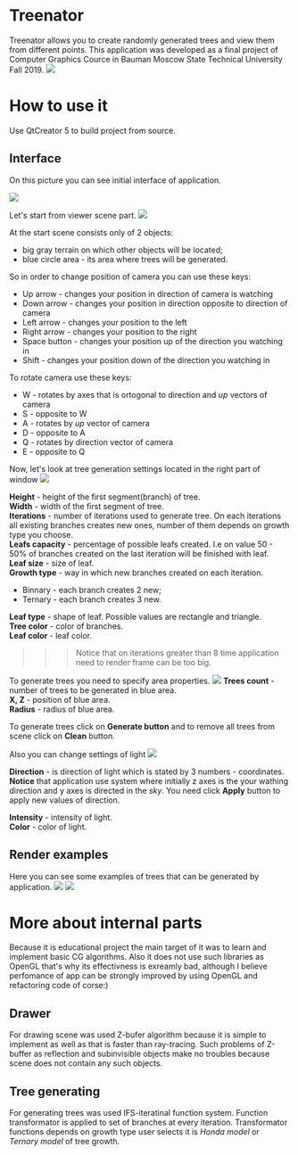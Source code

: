 # Treenator
Treenator allows you to create randomly generated trees and view them from different points. This application was developed as a final project of Computer Graphics Cource in Bauman Moscow State Technical University Fall 2019.
![](images/example.jpg)

# How to use it
Use QtCreator 5 to build project from source. 

## Interface

On this picture you can see initial interface of application.

![](images/treenatorinterface.jpg)

Let's start from viewer scene part.
![](images/scenepart.png)

At the start scene consists only of 2 objects:
* big gray terrain on which other objects will be located;
* blue circle area - its area where trees will be generated.

So in order to change position of camera you can use these keys:
* Up arrow - changes your position in direction of camera is watching
* Down arrow - changes your position in direction opposite to direction of camera
* Left arrow - changes your position to the left
* Right arrow - changes your position to the right
* Space button - changes your position up of the direction you watching in
* Shift - changes your position down of the direction you watching in

To rotate camera use these keys:
* W - rotates by axes that is ortogonal to direction and *up* vectors of camera
* S - opposite to W
* A - rotates by *up* vector of camera
* D - opposite to A
* Q - rotates by direction vector of camera
* E - opposite to Q

Now, let's look at tree generation settings located in the right part of window
![](images/treesettings.png)

**Height** - height of the first segment(branch) of tree.  
**Width** - width of the first segment of tree.  
**Iterations** - number of iterations used to generate tree. On each iterations all existing branches creates new ones, number of them depends on growth type you choose.  
**Leafs capacity** - percentage of possible leafs created. I.e on value 50 - 50% of branches created on the last iteration will be finished with leaf.  
**Leaf size** - size of leaf.  
**Growth type** - way in which new branches created on each iteration.  
  * Binnary - each branch creates 2 new;
  * Ternary - each branch creates 3 new. 

**Leaf type** - shape of leaf. Possible values are rectangle and triangle.  
**Tree color** - color of branches.  
**Leaf color** - leaf color.

>>> Notice that on iterations greater than 8 time application need to render frame can be too big.

To generate trees you need to specify area properties.
![](images/gensettings.png)
**Trees count** - number of trees to be generated in blue area.  
**X, Z** - position of blue area.  
**Radius** - radius of blue area.  

To generate trees click on **Generate button** and to remove all trees from scene click on **Clean** button.

Also you can change settings of light
![](images/lightsettings.png)

**Direction** - is direction of light which is stated by 3 numbers - coordinates. **Notice** that application use system where initially z axes is the your wathing direction and y axes is directed in the *sky*. You need click **Apply** button to apply new values of direction.

**Intensity** - intensity of light.  
**Color** - color of light.

## Render examples

Here you can see some examples of trees that can be generated by application.
![](images/prettyinterface.jpg)
![](images/example.jpg)

# More about internal parts

Because it is educational project the main target of it was to learn and implement basic CG algorithms. Also it does not use such libraries as OpenGL that's why its effectivness is exreamly bad, although I believe perfomance of app can be strongly improved by using OpenGL and refactoring code of corse:)

## Drawer

For drawing scene was used Z-bufer algorithm because it is simple to implement as well as that is faster than ray-tracing. Such problems of Z-buffer as reflection and subinvisible objects make no troubles because scene does not contain any such objects.

## Tree generating

For generating trees was used IFS-iteratinal function system. Function transformator is applied to set of branches at every iteration. Transformator functions depends on growth type user selects it is *Honda model* or *Ternary model* of tree growth. 
